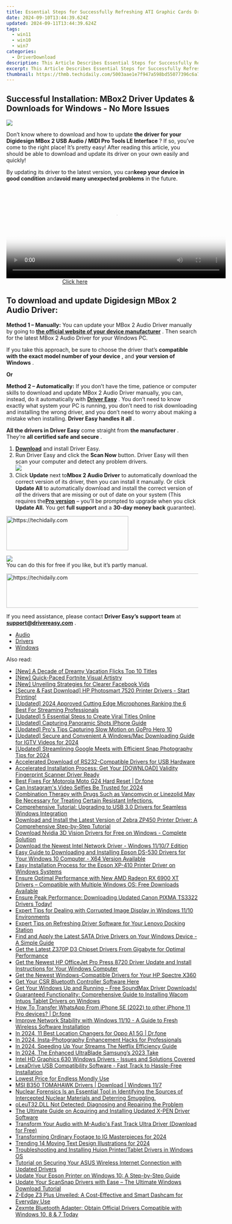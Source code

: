 ```yaml
---
title: Essential Steps for Successfully Refreshing ATI Graphic Cards Drivers in Windows OS
date: 2024-09-10T13:44:39.624Z
updated: 2024-09-11T13:44:39.624Z
tags:
  - win11
  - win10
  - win7
categories:
  - DriverDownload
description: This Article Describes Essential Steps for Successfully Refreshing ATI Graphic Cards Drivers in Windows OS
excerpt: This Article Describes Essential Steps for Successfully Refreshing ATI Graphic Cards Drivers in Windows OS
thumbnail: https://thmb.techidaily.com/5003aae1e7f947a598bd55077396c6a77042379632f2075c2e5462803d44d042.jpg
---
```


## Successful Installation: MBox2 Driver Updates & Downloads for Windows - No More Issues

![](https://images.drivereasy.com/wp-content/uploads/2018/12/snap0034.png)

 Don’t know where to download and how to update **the driver for your Digidesign MBox 2 USB Audio / MIDI Pro Tools LE Interface** ? If so, you’ve come to the right place! It’s pretty easy! After reading this article, you should be able to download and update its driver on your own easily and quickly!

 By updating its driver to the latest version, you can**keep your device in good condition** and**avoid many unexpected problems** in the future.





<!-- affiliate ads begin -->
<span id="1982459">
					<video width="576" height="240" style="cursor:pointer"
           poster="//a.impactradius-go.com/display-clicktoplayimage/1982459.png"
           onclick="if(!this.playClicked){this.play();this.setAttribute('controls',true);this.playClicked=true;}">
	   <source src="//a.impactradius-go.com/display-ad/22993-1982459">
	   <img src="//a.impactradius-go.com/display-clicktoplayimage/1982459.png" style="border: none; height: 100%; width: 100%; object-fit: contain">
	</video>
	<div style="width:360px;text-align:center"><a href="javascript:window.open(decodeURIComponent('https%3A%2F%2Fhomestyler.sjv.io%2Fc%2F5597632%2F1982459%2F22993'), '_blank');void(0);">Click here</a></div>
</span>
<img height="0" width="0" src="https://imp.pxf.io/i/5597632/1982459/22993" style="position:absolute;visibility:hidden;" border="0" />
<!-- affiliate ads end -->




## **To download and update Digidesign MBox 2 Audio Driver:**

**Method 1 – Manually:**  You can update your MBox 2 Audio Driver manually by going to **[the official website of your device manufacturer](https://www.digidesign.com)**  . Then search for the latest MBox 2 Audio Driver for your Windows PC.

 If you take this approach, be sure to choose the driver that’s **compatible with the exact model number of your device** , and **your version of Windows** .

**Or**

**Method 2 – Automatically:**   If you don’t have the time, patience or computer skills to download and update MBox 2 Audio Driver manually, you can, instead, do it automatically with **[Driver Easy](https://tools.techidaily.com/drivereasy/download/)**  .  You don’t need to know exactly what system your PC is running, you don’t need to risk downloading and installing the wrong driver, and you don’t need to worry about making a mistake when installing. **Driver Easy handles it all** .

**All the drivers in Driver Easy** come straight from **the manufacturer** . They‘re **all certified safe and secure** .

1. **[Download](https://tools.techidaily.com/drivereasy/download/)**  and install Driver Easy.
2. Run Driver Easy and click the **Scan Now**  button. Driver Easy will then scan your computer and detect any problem drivers.  
![](https://images.drivereasy.com/wp-content/uploads/2018/12/snap000027-2.png)
3. Click **Update**  next to**Mbox 2 Audio Driver** to automatically download the correct version of its driver, then you can install it manually. Or click **Update All**  to automatically download and install the correct version of _all_  the drivers that are missing or out of date on your system (This requires the[**Pro version**](https://tools.techidaily.com/drivereasy/download/)  – you’ll be prompted to upgrade when you click **Update All.** You get **full support**  and a **30-day money back**  guarantee).  




<!-- affiliate ads begin -->
<a href="https://bluettius.sjv.io/c/5597632/2139109/17108" target="_top" id="2139109">
  <img src="//a.impactradius-go.com/display-ad/17108-2139109" border="0" alt="https://techidaily.com" width="320" height="90"/>
</a>
<img height="0" width="0" src="https://bluettius.sjv.io/i/5597632/2139109/17108" style="position:absolute;visibility:hidden;" border="0" />
<!-- affiliate ads end -->




![](https://images.drivereasy.com/wp-content/uploads/2018/12/snap0035.png)  
 You can do this for free if you like, but it’s partly manual.  




<!-- affiliate ads begin -->
<a href="https://appsumo.8odi.net/c/5597632/2118318/7443" target="_top" id="2118318">
  <img src="//a.impactradius-go.com/display-ad/7443-2118318" border="0" alt="https://techidaily.com" width="600" height="90"/>
</a>
<img height="0" width="0" src="https://appsumo.8odi.net/i/5597632/2118318/7443" style="position:absolute;visibility:hidden;" border="0" />
<!-- affiliate ads end -->




 If you need assistance, please contact **Driver Easy’s support team** at [**support@drivereasy.com**](https://tools.techidaily.com/drivereasy/download/) .

* [Audio](https://tools.techidaily.com/drivereasy/download/)
* [Drivers](https://tools.techidaily.com/drivereasy/download/)
* [Windows](https://tools.techidaily.com/drivereasy/download/)

<ins class="adsbygoogle"
     style="display:block"
     data-ad-format="autorelaxed"
     data-ad-client="ca-pub-7571918770474297"
     data-ad-slot="1223367746"></ins>



<ins class="adsbygoogle"
     style="display:block"
     data-ad-client="ca-pub-7571918770474297"
     data-ad-slot="8358498916"
     data-ad-format="auto"
     data-full-width-responsive="true"></ins>





<span class="atpl-alsoreadstyle">Also read:</span>
<div><ul>
<li><a href="https://extra-tips.techidaily.com/new-a-decade-of-dreamy-vacation-flicks-top-10-titles/"><u>[New] A Decade of Dreamy Vacation Flicks Top 10 Titles</u></a></li>
<li><a href="https://youtube-stream.techidaily.com/new-quick-paced-fortnite-visual-artistry/"><u>[New] Quick-Paced Fortnite Visual Artistry</u></a></li>
<li><a href="https://facebook-video-content.techidaily.com/new-unveiling-strategies-for-clearer-facebook-vids/"><u>[New] Unveiling Strategies for Clearer Facebook Vids</u></a></li>
<li><a href="https://driver-download.techidaily.com/1722974712383-secure-and-fast-download-hp-photosmart-7520-printer-drivers-start-printing/"><u>[Secure & Fast Download] HP Photosmart 7520 Printer Drivers - Start Printing!</u></a></li>
<li><a href="https://fox-hovers.techidaily.com/updated-2024-approved-cutting-edge-microphones-ranking-the-6-best-for-streaming-professionals/"><u>[Updated] 2024 Approved Cutting Edge Microphones Ranking the 6 Best For Streaming Professionals</u></a></li>
<li><a href="https://extra-information.techidaily.com/updated-5-essential-steps-to-create-viral-titles-online/"><u>[Updated] 5 Essential Steps to Create Viral Titles Online</u></a></li>
<li><a href="https://extra-tips.techidaily.com/updated-capturing-panoramic-shots-iphone-guide/"><u>[Updated] Capturing Panoramic Shots IPhone Guide</u></a></li>
<li><a href="https://extra-support.techidaily.com/updated-pros-tips-capturing-slow-motion-on-gopro-hero-10/"><u>[Updated] Pro's Tips Capturing Slow Motion on GoPro Hero 10</u></a></li>
<li><a href="https://instagram-video-files.techidaily.com/updated-secure-and-convenient-a-windowsmac-downloading-guide-for-igtv-videos-for-2024/"><u>[Updated] Secure and Convenient A Windows/Mac Downloading Guide for IGTV Videos for 2024</u></a></li>
<li><a href="https://video-screen-grab.techidaily.com/updated-streamlining-google-meets-with-efficient-snap-photography-tips-for-2024/"><u>[Updated] Streamlining Google Meets with Efficient Snap Photography Tips for 2024</u></a></li>
<li><a href="https://driver-download.techidaily.com/accelerated-download-of-rs232-compatible-drivers-for-usb-hardware/"><u>Accelerated Download of RS232-Compatible Drivers for USB Hardware</u></a></li>
<li><a href="https://driver-download.techidaily.com/accelerated-installation-process-get-your-download-validity-fingerprint-scanner-driver-ready/"><u>Accelerated Installation Process: Get Your [DOWNLOAD] Validity Fingerprint Scanner Driver Ready</u></a></li>
<li><a href="https://techidaily.com/best-fixes-for-motorola-moto-g24-hard-reset-drfone-by-drfone-reset-android-reset-android/"><u>Best Fixes For Motorola Moto G24 Hard Reset | Dr.fone</u></a></li>
<li><a href="https://instagram-video-files.techidaily.com/can-instagrams-video-selfies-be-trusted-for-2024/"><u>Can Instagram's Video Selfies Be Trusted for 2024</u></a></li>
<li><a href="https://driver-download.techidaily.com/1722968593431-combination-therapy-with-drugs-such-as-vancomycin-or-linezolid-may-be-necessary-for-treating-certain-resistant-infections/"><u>Combination Therapy with Drugs Such as Vancomycin or Linezolid May Be Necessary for Treating Certain Resistant Infections.</u></a></li>
<li><a href="https://driver-download.techidaily.com/comprehensive-tutorial-upgrading-to-usb-30-drivers-for-seamless-windows-integration/"><u>Comprehensive Tutorial: Upgrading to USB 3.0 Drivers for Seamless Windows Integration</u></a></li>
<li><a href="https://driver-download.techidaily.com/download-and-install-the-latest-version-of-zebra-zp450-printer-driver-a-comprehensive-step-by-step-tutorial/"><u>Download and Install the Latest Version of Zebra ZP450 Printer Driver: A Comprehensive Step-by-Step Tutorial</u></a></li>
<li><a href="https://driver-download.techidaily.com/download-nvidia-3d-vision-drivers-for-free-on-windows-complete-solution/"><u>Download Nvidia 3D Vision Drivers for Free on Windows - Complete Solution</u></a></li>
<li><a href="https://driver-download.techidaily.com/download-the-newest-intel-network-driver-windows-11107-edition/"><u>Download the Newest Intel Network Driver - Windows 11/10/7 Edition</u></a></li>
<li><a href="https://driver-download.techidaily.com/easy-guide-to-downloading-and-installing-epson-ds-530-drivers-for-your-windows-10-computer-x64-version-available/"><u>Easy Guide to Downloading and Installing Epson DS-530 Drivers for Your Windows 10 Computer - X64 Version Available</u></a></li>
<li><a href="https://hardware-updates.techidaily.com/easy-installation-process-for-the-epson-xp-410-printer-driver-on-windows-systems/"><u>Easy Installation Process for the Epson XP-410 Printer Driver on Windows Systems</u></a></li>
<li><a href="https://driver-download.techidaily.com/ensure-optimal-performance-with-new-amd-radeon-rx-6900-xt-drivers-compatible-with-multiple-windows-os-free-downloads-available/"><u>Ensure Optimal Performance with New AMD Radeon RX 6900 XT Drivers – Compatible with Multiple Windows OS: Free Downloads Available</u></a></li>
<li><a href="https://driver-download.techidaily.com/ensure-peak-performance-downloading-updated-canon-pixma-ts3322-drivers-today/"><u>Ensure Peak Performance: Downloading Updated Canon PIXMA TS3322 Drivers Today!</u></a></li>
<li><a href="https://win-howtos.techidaily.com/expert-tips-for-dealing-with-corrupted-image-display-in-windows-1110-environments/"><u>Expert Tips for Dealing with Corrupted Image Display in Windows 11/10 Environments</u></a></li>
<li><a href="https://driver-download.techidaily.com/expert-tips-on-refreshing-driver-software-for-your-lenovo-docking-station/"><u>Expert Tips on Refreshing Driver Software for Your Lenovo Docking Station</u></a></li>
<li><a href="https://driver-download.techidaily.com/find-and-apply-the-latest-sata-drive-drivers-on-your-windows-device-a-simple-guide/"><u>Find and Apply the Latest SATA Drive Drivers on Your Windows Device - A Simple Guide</u></a></li>
<li><a href="https://driver-download.techidaily.com/get-the-latest-z370p-d3-chipset-drivers-from-gigabyte-for-optimal-performance/"><u>Get the Latest Z370P D3 Chipset Drivers From Gigabyte for Optimal Performance</u></a></li>
<li><a href="https://driver-download.techidaily.com/get-the-newest-hp-officejet-pro-press-8720-driver-update-and-install-instructions-for-your-windows-computer/"><u>Get the Newest HP OfficeJet Pro Press 8720 Driver Update and Install Instructions for Your Windows Computer</u></a></li>
<li><a href="https://driver-download.techidaily.com/get-the-newest-windows-compatible-drivers-for-your-hp-spectre-x360/"><u>Get the Newest Windows-Compatible Drivers for Your HP Spectre X360</u></a></li>
<li><a href="https://driver-download.techidaily.com/1722977189314-get-your-csr-bluetooth-controller-software-here/"><u>Get Your CSR Bluetooth Controller Software Here</u></a></li>
<li><a href="https://driver-download.techidaily.com/get-your-windows-up-and-running-free-soundmax-driver-downloads/"><u>Get Your Windows Up and Running – Free SoundMax Driver Downloads!</u></a></li>
<li><a href="https://driver-download.techidaily.com/guaranteed-functionality-comprehensive-guide-to-installing-wacom-intuos-tablet-drivers-on-windows/"><u>Guaranteed Functionality: Comprehensive Guide to Installing Wacom Intuos Tablet Drivers on Windows</u></a></li>
<li><a href="https://review-topics.techidaily.com/how-to-transfer-whatsapp-from-iphone-se-2022-to-other-iphone-11-pro-devices-drfone-by-drfone-transfer-whatsapp-from-ios-transfer-whatsapp-from-ios/"><u>How To Transfer WhatsApp From iPhone SE (2022) to other iPhone 11 Pro devices? | Dr.fone</u></a></li>
<li><a href="https://driver-download.techidaily.com/improve-network-stability-with-windows-1110-a-guide-to-fresh-wireless-software-installation/"><u>Improve Network Stability with Windows 11/10 - A Guide to Fresh Wireless Software Installation</u></a></li>
<li><a href="https://change-location.techidaily.com/in-2024-11-best-location-changers-for-oppo-a1-5g-drfone-by-drfone-virtual-android/"><u>In 2024, 11 Best Location Changers for Oppo A1 5G | Dr.fone</u></a></li>
<li><a href="https://instagram-videos.techidaily.com/in-2024-insta-photography-enhancement-hacks-for-professionals/"><u>In 2024, Insta-Photography Enhancement Hacks for Professionals</u></a></li>
<li><a href="https://extra-skills.techidaily.com/in-2024-speeding-up-your-streams-the-netflix-efficiency-guide/"><u>In 2024, Speeding Up Your Streams The Netflix Efficiency Guide</u></a></li>
<li><a href="https://some-approaches.techidaily.com/in-2024-the-enhanced-ultrablade-samsungs-2023-take/"><u>In 2024, The Enhanced UltraBlade Samsung’s 2023 Take</u></a></li>
<li><a href="https://driver-download.techidaily.com/1722977592849-intel-hd-graphics-630-windows-drivers-issues-and-solutions-covered/"><u>Intel HD Graphics 630 Windows Drivers - Issues and Solutions Covered</u></a></li>
<li><a href="https://driver-download.techidaily.com/lexadrive-usb-compatibility-software-fast-track-to-hassle-free-installation/"><u>LexaDrive USB Compatibility Software - Fast Track to Hassle-Free Installation</u></a></li>
<li><a href="https://mondly-stories.techidaily.com/lowest-price-for-endless-mondly-use/"><u>Lowest Price for Endless Mondly Use</u></a></li>
<li><a href="https://driver-download.techidaily.com/msi-b350-tomahawk-drivers-download-windows-117/"><u>MSI B350 TOMAHAWK Drivers | Download | Windows 11/7</u></a></li>
<li><a href="https://driver-download.techidaily.com/1722970706677-nuclear-forensics-is-an-essential-tool-in-identifying-the-sources-of-intercepted-nuclear-materials-and-deterring-smuggling/"><u>Nuclear Forensics Is an Essential Tool in Identifying the Sources of Intercepted Nuclear Materials and Deterring Smuggling.</u></a></li>
<li><a href="https://tech-renaissance.techidaily.com/oleut32dll-not-detected-diagnosing-and-repairing-the-problem/"><u>oLeuT32.DLL Not Detected: Diagnosing and Repairing the Problem</u></a></li>
<li><a href="https://driver-download.techidaily.com/the-ultimate-guide-on-acquiring-and-installing-updated-x-pen-driver-software/"><u>The Ultimate Guide on Acquiring and Installing Updated X-PEN Driver Software</u></a></li>
<li><a href="https://driver-download.techidaily.com/transform-your-audio-with-m-audios-fast-track-ultra-driver-download-for-free/"><u>Transform Your Audio with M-Audio's Fast Track Ultra Driver (Download for Free)</u></a></li>
<li><a href="https://instagram-clips.techidaily.com/transforming-ordinary-footage-to-ig-masterpieces-for-2024/"><u>Transforming Ordinary Footage to IG Masterpieces for 2024</u></a></li>
<li><a href="https://some-tips.techidaily.com/trending-14-moving-text-design-illustrations-for-2024/"><u>Trending 14 Moving Text Design Illustrations for 2024</u></a></li>
<li><a href="https://driver-download.techidaily.com/troubleshooting-and-installing-huion-printertablet-drivers-in-windows-os/"><u>Troubleshooting and Installing Huion Printer/Tablet Drivers in Windows OS</u></a></li>
<li><a href="https://driver-download.techidaily.com/tutorial-on-securing-your-asus-wireless-internet-connection-with-updated-drivers/"><u>Tutorial on Securing Your ASUS Wireless Internet Connection with Updated Drivers</u></a></li>
<li><a href="https://driver-download.techidaily.com/update-your-epson-printer-on-windows-10-a-step-by-step-guide/"><u>Update Your Epson Printer on Windows 10: A Step-by-Step Guide</u></a></li>
<li><a href="https://driver-download.techidaily.com/update-your-scansnap-drivers-with-ease-the-ultimate-windows-download-tutorial/"><u>Update Your ScanSnap Drivers with Ease – The Ultimate Windows Download Tutorial</u></a></li>
<li><a href="https://buynow-reviews.techidaily.com/z-edge-z3-plus-unveiled-a-cost-effective-and-smart-dashcam-for-everyday-use/"><u>Z-Edge Z3 Plus Unveiled: A Cost-Effective and Smart Dashcam for Everyday Use</u></a></li>
<li><a href="https://driver-download.techidaily.com/1722972733509-zexmte-bluetooth-adapter-obtain-official-drivers-compatible-with-windows-10-8-and-7-today/"><u>Zexmte Bluetooth Adapter: Obtain Official Drivers Compatible with Windows 10, 8 & 7 Today</u></a></li>
</ul></div>





